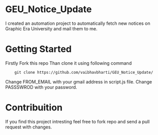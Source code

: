 # GEU_Notice_Update
I created an automation project to automatically fetch new notices on Graphic Era University and mail them to me.

# Getting Started
Firstly Fork this repo
Than clone it using following command
      
        git clone https://github.com/vaibhavbharti/GEU_Notice_Update/
        
Change FROM_EMAIL with your gmail address in script.js file.
Change PASSSWROD with your password.

# Contribuition
If you find this project intresting feel free to fork repo and send a pull request with changes.
